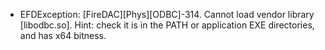 

* EFDException: [FireDAC][Phys][ODBC]-314. Cannot load vendor library [libodbc.so]. Hint: check it is in the PATH or application EXE directories, and has x64 bitness.
